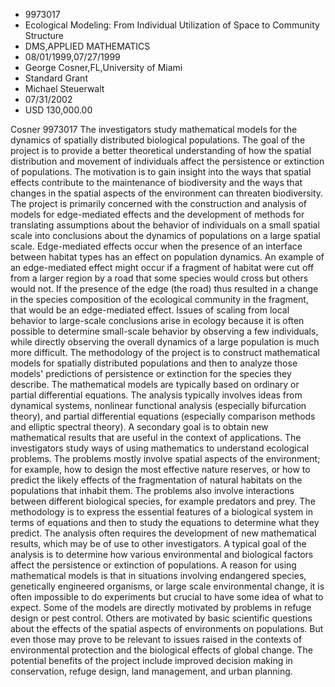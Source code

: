 
* 9973017
* Ecological Modeling: From Individual Utilization of Space to Community Structure
* DMS,APPLIED MATHEMATICS
* 08/01/1999,07/27/1999
* George Cosner,FL,University of Miami
* Standard Grant
* Michael Steuerwalt
* 07/31/2002
* USD 130,000.00

Cosner 9973017 The investigators study mathematical models for the dynamics of
spatially distributed biological populations. The goal of the project is to
provide a better theoretical understanding of how the spatial distribution and
movement of individuals affect the persistence or extinction of populations. The
motivation is to gain insight into the ways that spatial effects contribute to
the maintenance of biodiversity and the ways that changes in the spatial aspects
of the environment can threaten biodiversity. The project is primarily concerned
with the construction and analysis of models for edge-mediated effects and the
development of methods for translating assumptions about the behavior of
individuals on a small spatial scale into conclusions about the dynamics of
populations on a large spatial scale. Edge-mediated effects occur when the
presence of an interface between habitat types has an effect on population
dynamics. An example of an edge-mediated effect might occur if a fragment of
habitat were cut off from a larger region by a road that some species would
cross but others would not. If the presence of the edge (the road) thus resulted
in a change in the species composition of the ecological community in the
fragment, that would be an edge-mediated effect. Issues of scaling from local
behavior to large-scale conclusions arise in ecology because it is often
possible to determine small-scale behavior by observing a few individuals, while
directly observing the overall dynamics of a large population is much more
difficult. The methodology of the project is to construct mathematical models
for spatially distributed populations and then to analyze those models'
predictions of persistence or extinction for the species they describe. The
mathematical models are typically based on ordinary or partial differential
equations. The analysis typically involves ideas from dynamical systems,
nonlinear functional analysis (especially bifurcation theory), and partial
differential equations (especially comparison methods and elliptic spectral
theory). A secondary goal is to obtain new mathematical results that are useful
in the context of applications. The investigators study ways of using
mathematics to understand ecological problems. The problems mostly involve
spatial aspects of the environment; for example, how to design the most
effective nature reserves, or how to predict the likely effects of the
fragmentation of natural habitats on the populations that inhabit them. The
problems also involve interactions between different biological species, for
example predators and prey. The methodology is to express the essential features
of a biological system in terms of equations and then to study the equations to
determine what they predict. The analysis often requires the development of new
mathematical results, which may be of use to other investigators. A typical goal
of the analysis is to determine how various environmental and biological factors
affect the persistence or extinction of populations. A reason for using
mathematical models is that in situations involving endangered species,
genetically engineered organisms, or large scale environmental change, it is
often impossible to do experiments but crucial to have some idea of what to
expect. Some of the models are directly motivated by problems in refuge design
or pest control. Others are motivated by basic scientific questions about the
effects of the spatial aspects of environments on populations. But even those
may prove to be relevant to issues raised in the contexts of environmental
protection and the biological effects of global change. The potential benefits
of the project include improved decision making in conservation, refuge design,
land management, and urban planning.
